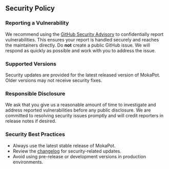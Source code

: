 ## Security Policy

### Reporting a Vulnerability

We recommend using the [GitHub Security Advisory](https://github.com/henryhchchc/mokapot/security/advisories/new) to confidentially report vulnerabilities. This ensures your report is handled securely and reaches the maintainers directly. Do **not** create a public GitHub issue. We will respond as quickly as possible and work with you to address the issue.

### Supported Versions

Security updates are provided for the latest released version of MokaPot. Older versions may not receive security fixes.

### Responsible Disclosure

We ask that you give us a reasonable amount of time to investigate and address reported vulnerabilities before any public disclosure. We are committed to resolving security issues promptly and will credit reporters in release notes if desired.

### Security Best Practices

- Always use the latest stable release of MokaPot.
- Review the [changelog](https://github.com/henryhchchc/mokapot/releases) for security-related updates.
- Avoid using pre-release or development versions in production environments.
